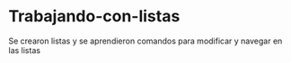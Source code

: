 # Trabajando-con-listas
Se crearon listas y se aprendieron comandos para modificar y navegar en las listas
